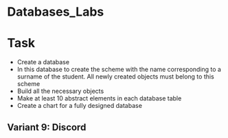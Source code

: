 # Databases_Labs

# Task
- Create a database
- In this database to create the scheme with the name corresponding to a surname of the student. All newly created objects must belong to this scheme
- Build all the necessary objects
- Make at least 10 abstract elements in each database table
- Create a chart for a fully designed database

## Variant 9: Discord